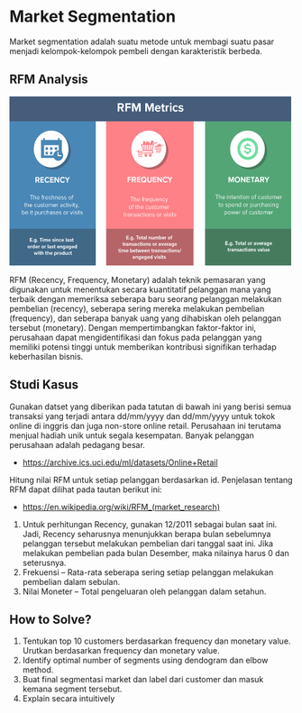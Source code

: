 # Market Segmentation
Market segmentation adalah suatu metode untuk membagi suatu pasar menjadi kelompok-kelompok pembeli dengan karakteristik berbeda.

## RFM Analysis

<img src="docs/image.png" alt="RFM Technique" width="500" height="300">

RFM (Recency, Frequency, Monetary) adalah teknik pemasaran yang digunakan untuk menentukan secara kuantitatif pelanggan mana yang terbaik dengan memeriksa seberapa baru seorang pelanggan melakukan pembelian (recency), seberapa sering mereka melakukan pembelian (frequency), dan seberapa banyak uang yang dihabiskan oleh pelanggan tersebut (monetary). Dengan mempertimbangkan faktor-faktor ini, perusahaan dapat mengidentifikasi dan fokus pada pelanggan yang memiliki potensi tinggi untuk memberikan kontribusi signifikan terhadap keberhasilan bisnis.


## Studi Kasus
Gunakan datset yang diberikan pada tatutan di bawah ini yang berisi semua transaksi yang terjadi antara dd/mm/yyyy dan dd/mm/yyyy untuk tokok online di inggris dan juga non-store online retail. Perusahaan ini terutama menjual hadiah unik untuk segala kesempatan. Banyak pelanggan perusahaan adalah pedagang besar. 
- https://archive.ics.uci.edu/ml/datasets/Online+Retail

Hitung nilai RFM untuk setiap pelanggan berdasarkan id. Penjelasan tentang RFM dapat dilihat pada tautan berikut ini:
- https://en.wikipedia.org/wiki/RFM_(market_research) 


1. Untuk perhitungan Recency, gunakan 12/2011 sebagai bulan saat ini. Jadi, Recency seharusnya menunjukkan berapa bulan sebelumnya pelanggan tersebut melakukan pembelian dari tanggal saat ini. Jika melakukan pembelian pada bulan Desember, maka nilainya harus 0 dan seterusnya.
2. Frekuensi – Rata-rata seberapa sering setiap pelanggan melakukan pembelian dalam sebulan.
3. Nilai Moneter – Total pengeluaran oleh pelanggan dalam setahun.


## How to Solve?
1. Tentukan top 10 customers berdasarkan frequency dan monetary value. Urutkan berdasarkan frequency dan monetary value.
2. Identify optimal number of segments using dendogram dan elbow method.
3. Buat final segmentasi market dan label dari customer dan masuk kemana segment tersebut.
4. Explain secara intuitively